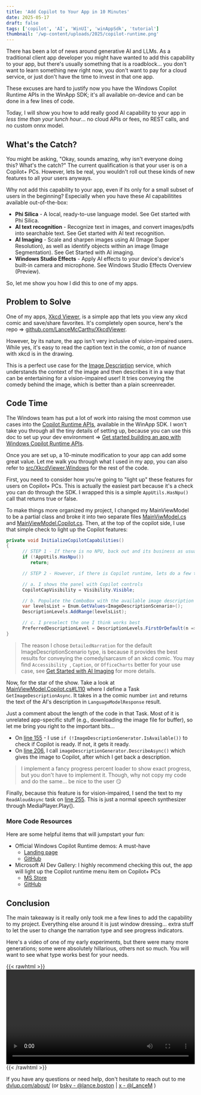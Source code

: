 ```yaml
---
title: 'Add Copilot to Your App in 10 Minutes'
date: 2025-05-17
draft: false
tags: ['copilot', 'AI', 'WinUI', 'winAppSdk', 'tutorial']
thumbnail: '/wp-content/uploads/2025/copilot-runtime.png'
---
```


There has been a lot of news around generative AI and LLMs. As a traditional client app developer you might have wanted to add this capability to your app, but there's usually something that is a roadblock... you don't want to learn something new right now, you don't want to pay for a cloud service, or just don't have the time to invest in that one app. 

These excuses are hard to justify now you have the Windows Copilot Runtime APIs in the WinApp SDK; it's all available on-device and can be done in a few lines of code.

Today, I will show you how to add really good AI capability to your app in _less time than your lunch hour_... no cloud APIs or fees, no REST calls, and no custom onnx model. 

## What's the Catch?

You might be asking, "Okay, sounds amazing, why isn't everyone doing this? What's the catch?" The current qualification is that your user is on a Copilot+ PCs. However, lets be real, you wouldn't roll out these kinds of new features to all your users anyways. 

Why not add this capability to your app, even if its only for a small subset of users in the beginning? Especially when you have these AI capabilitites available out-of-the-box:

- **Phi Silica** - A local, ready-to-use language model. See Get started with Phi Silica.
- **AI text recognition** - Recognize text in images, and convert images/pdfs into searchable text. See Get started with AI text recognition.
- **AI Imaging** - Scale and sharpen images using AI (Image Super Resolution), as well as identify objects within an image (Image Segmentation). See Get Started with AI imaging.
- **Windows Studio Effects** - Apply AI effects to your device's device's built-in camera and microphone. See Windows Studio Effects Overview (Preview).

So, let me show you how I did this to one of my apps.

## Problem to Solve

One of my apps, [Xkcd Viewer](https://apps.microsoft.com/detail/9PMCKHT7M93P?hl=en-us&gl=US&ocid=pdpshare), is a simple app that lets you view any xkcd comic and save/share favorites. It's completely open source, here's the repo => [github.com/LanceMcCarthy/XkcdViewer](https://github.com/LanceMcCarthy/XkcdViewer).

However, by its nature, the app isn't very inclusive of vision-impaired users. While yes, it's easy to read the caption text in the comic, *a ton* of nuance with xkcd is in the drawing. 

This is a perfect use case for the [Image Description](https://learn.microsoft.com/en-us/windows/ai/apis/imaging#what-can-i-do-with-image-description) service, which understands the context of the image and then describes it in a way that can be entertaining for a vision-impaired user! It tries conveying the comedy behind the image, which is better than a plain screenreader.

## Code Time

The Windows team has put a lot of work into raising the most common use cases into the [Copilot Runtime APIs](https://learn.microsoft.com/en-us/windows/ai/apis/), available in the WinApp SDK. I won't take you through all the tiny details of setting up, because you can use this doc to set up your dev environment => [Get started building an app with Windows Copilot Runtime APIs](https://learn.microsoft.com/en-us/windows/ai/apis/get-started?tabs=winget%2Cwinui).

Once you are set up, a 10-minute modification to your app can add some great value. Let me walk you through what I used in my app, you can also refer to [src/XkcdViewer.Windows](https://github.com/LanceMcCarthy/XkcdViewer/tree/main/src/XkcdViewer.Windows) for the rest of the code. 

First, you need to consider how you're going to "light up" these features for users on Copilot+ PCs. This is actually the easiest part because it's a check you can do through the SDK. I wrapped this is a simple `AppUtils.HasNpu()` call that returns true or false.

To make things more organized my project, I changed my MainViewModel to be a partial class and broke it into two separate files [MainViwModel.cs](https://github.com/LanceMcCarthy/XkcdViewer/blob/main/src/XkcdViewer.Windows/MainViewModel.cs) and [MainViewModel.Copilot.cs](https://github.com/LanceMcCarthy/XkcdViewer/blob/main/src/XkcdViewer.Windows/MainViewModel.Copilot.cs). Then, at the top of the copilot side, I use that simple check to light up the Copilot features:

```csharp
private void InitializeCopilotCapabilities()
{
      // STEP 1 - If there is no NPU, back out and its business as usual.
      if (!AppUtils.HasNpu())
         return;

      // STEP 2 - However, if there is Copilot runtime, lets do a few things...

      // a. I shows the panel with Copilot controls
      CopilotCapVisibility = Visibility.Visible;

      // b. Populate the ComboBox with the available image description levels (the fault
      var levelsList = Enum.GetValues<ImageDescriptionScenario>();
      DescriptionLevels.AddRange(levelsList);

      // c. I preselect the one I think works best
      PreferredDescriptionLevel = DescriptionLevels.FirstOrDefault(n => n == ImageDescriptionScenario.DetailedNarration);
}
```
> The reason I chose `DetailedNarration` for the default ImageDescriptionScenario type, is because it provides the best results for conveying the comedy/sarcasm of an xkcd comic. You may find `Accessibility `, `Caption`, or `OfficeCharts` better for your use case, see [Get Started with AI Imaging](https://learn.microsoft.com/en-us/windows/ai/apis/imaging) for more details.

Now, for the star of the show. Take a look at [MainViewModel.Copilot.cs#L110](https://github.com/LanceMcCarthy/XkcdViewer/blob/d42038f3cbcaf2f62bb93857822e41a709f11ceb/src/XkcdViewer.Windows/MainViewModel.Copilot.cs#L110) where I define a Task `GetImageDescriptionAsync`. It takes in a the comic number `int` and returns the text of the AI's description in `LanguageModelResponse` result.

Just a comment about the length of the code in that Task. Most of it is unrelated app-specific stuff (e.g., downloading the image file for buffer), so let me bring you right to the important bits...

- On [line 155](https://github.com/LanceMcCarthy/XkcdViewer/blob/d42038f3cbcaf2f62bb93857822e41a709f11ceb/src/XkcdViewer.Windows/MainViewModel.Copilot.cs#L155) - I use `if (!ImageDescriptionGenerator.IsAvailable())` to check if Copilot is ready. If not, it gets it ready.
- On [line 206](https://github.com/LanceMcCarthy/XkcdViewer/blob/d42038f3cbcaf2f62bb93857822e41a709f11ceb/src/XkcdViewer.Windows/MainViewModel.Copilot.cs#L206), I call `imageDescriptionGenerator.DescribeAsync()` which gives the image to Copilot, after which I get back a description.

> I implement a fancy progress percent loader to show exact progress, but you don't have to implement it. Though, why not copy my code and do the same... be nice to the user 😏

Finally, because this feature is for vision-impaired, I send the text to my `ReadAloudAsync` task on [line 255](https://github.com/LanceMcCarthy/XkcdViewer/blob/d42038f3cbcaf2f62bb93857822e41a709f11ceb/src/XkcdViewer.Windows/MainViewModel.Copilot.cs#L225). This is just a normal speech synthesizer through MediaPlayer.Play().

### More Code Resources

Here are some helpful items that will jumpstart your fun:

- Official Windows Copilot Runtime demos: A must-have
  - [Landing page](https://learn.microsoft.com/en-us/samples/microsoft/windowsappsdk-samples/windowscopilotruntime/)
  - [GitHub](https://github.com/microsoft/windowsappsdk-samples/tree/main/Samples/WindowsCopilotRuntime)
- Microsoft AI Dev Gallery: I highly recommend checking this out, the app will light up the Copilot runtime menu item on Copilot+ PCs
  - [MS Store](http://aka.ms/ai-dev-gallery-store)
  - [GitHub](https://github.com/microsoft/ai-dev-gallery)

## Conclusion

The main takeaway is it really only took me a few lines to add the capability to my project. Everything else around it is just window dressing... extra stuff to let the user to change the narration type and see progress indicators.

Here's a video of one of my early experiments, but there were many more generations; some were absolutely hillarious, others not so much. You will want to see what type works best for your needs.

{{< rawhtml >}} 
<video width=100% controls>
    <source src="/wp-content/uploads/2025/copilot-explains-xkcd.mp4" type="video/mp4">
    Your browser does not support the video tag.  
</video>
{{< /rawhtml >}}

If you have any questions or need help, don't hesitate to reach out to me [dvlup.com/about/](https://dvlup.com/page/about/) (or [bsky - @lance.boston](https://bsky.app/profile/lance.boston) | [x - @l_anceM](https://x.com/l_anceM) )

